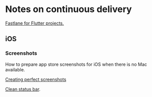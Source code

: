 # Notes on continuous delivery

[Fastlane for Flutter projects.](https://docs.flutter.dev/deployment/cd#fastlane)

## iOS

### Screenshots

How to prepare app store screenshots for iOS when there is no Mac available.

[Creating perfect screenshots](https://krausefx.com/blog/creating-perfect-app-store-screenshots-of-your-ios-app)

[Clean status bar](https://github.com/shinydevelopment/SimulatorStatusMagic).
